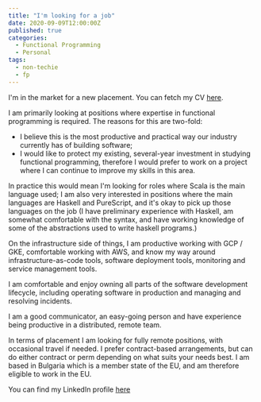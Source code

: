 ```yaml
---
title: "I'm looking for a job"
date: 2020-09-09T12:00:00Z
published: true
categories:
  - Functional Programming
  - Personal
tags:
  - non-techie
  - fp
---
```


I'm in the market for a new placement. You can fetch my CV [here](../assets/docs/Dimitar_Georgiev_Resume.pdf).

I am primarily looking at positions where expertise in functional programming is required. The reasons for this are two-fold:

- I believe this is the most productive and practical way our industry currently has of building software;
- I would like to protect my existing, several-year investment in studying functional programming, therefore I would prefer to work on a project where I can continue to improve my skills in this area.

In practice this would mean I'm looking for roles where Scala is the main language used; I am also very interested in positions where the main languages are Haskell and PureScript, and it's okay to pick up those languages on the job (I have preliminary experience with Haskell, am somewhat comfortable with the syntax, and have working knowledge of some of the abstractions used to write haskell programs.)

On the infrastructure side of things, I am productive working with GCP / GKE, comfortable working with AWS, and know my way around infrastructure-as-code tools, software deployment tools, monitoring and service management tools.

I am comfortable and enjoy owning all parts of the software development lifecycle, including operating software in production and managing and resolving incidents.

I am a good communicator, an easy-going person and have experience being productive in a distributed, remote team.

In terms of placement I am looking for fully remote positions, with occasional travel if needed. I prefer contract-based arrangements, but can do either contract or perm depending on what suits your needs best. I am based in Bulgaria which is a member state of the EU, and am therefore eligible to work in the EU.

You can find my LinkedIn profile [here](https://www.linkedin.com/in/dimitar-georgiev-498bb48/)
